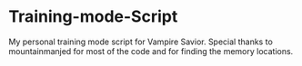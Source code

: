 # Training-mode-Script
My personal training mode script for Vampire Savior.
Special thanks to mountainmanjed for most of the code and for finding the memory locations.
